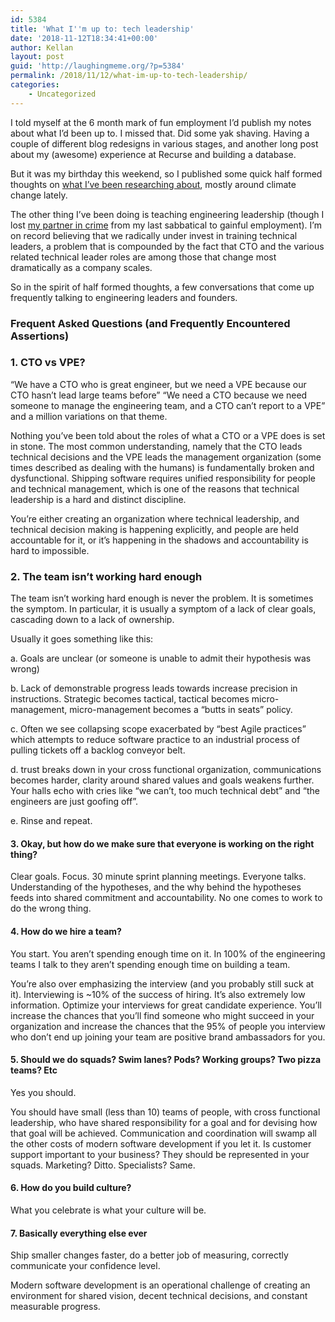 ```yaml
---
id: 5384
title: 'What I''m up to: tech leadership'
date: '2018-11-12T18:34:41+00:00'
author: Kellan
layout: post
guid: 'http://laughingmeme.org/?p=5384'
permalink: /2018/11/12/what-im-up-to-tech-leadership/
categories:
    - Uncategorized
---
```


I told myself at the 6 month mark of fun employment I’d publish my notes about what I’d been up to. I missed that. Did some yak shaving. Having a couple of different blog redesigns in various stages, and another long post about my (awesome) experience at Recurse and building a database.

But it was my birthday this weekend, so I published some quick half formed thoughts on [what I’ve been researching about](http://laughingmeme.org/2018/11/12/what-im-up-to/), mostly around climate change lately.

The other thing I’ve been doing is teaching engineering leadership (though I lost [my partner in crime](http://www.camilletalk.com/) from my last sabbatical to gainful employment). I’m on record believing that we radically under invest in training technical leaders, a problem that is compounded by the fact that CTO and the various related technical leader roles are among those that change most dramatically as a company scales.

So in the spirit of half formed thoughts, a few conversations that come up frequently talking to engineering leaders and founders.

### Frequent Asked Questions (and Frequently Encountered Assertions)

### 1. CTO vs VPE?

“We have a CTO who is great engineer, but we need a VPE because our CTO hasn’t lead large teams before” “We need a CTO because we need someone to manage the engineering team, and a CTO can’t report to a VPE” and a million variations on that theme.

Nothing you’ve been told about the roles of what a CTO or a VPE does is set in stone. The most common understanding, namely that the CTO leads technical decisions and the VPE leads the management organization (some times described as dealing with the humans) is fundamentally broken and dysfunctional. Shipping software requires unified responsibility for people and technical management, which is one of the reasons that technical leadership is a hard and distinct discipline.

You’re either creating an organization where technical leadership, and technical decision making is happening explicitly, and people are held accountable for it, or it’s happening in the shadows and accountability is hard to impossible.

### 2. The team isn’t working hard enough

The team isn’t working hard enough is never the problem. It is sometimes the symptom. In particular, it is usually a symptom of a lack of clear goals, cascading down to a lack of ownership.

Usually it goes something like this:

a. Goals are unclear (or someone is unable to admit their hypothesis was wrong)

b. Lack of demonstrable progress leads towards increase precision in instructions. Strategic becomes tactical, tactical becomes micro-management, micro-management becomes a “butts in seats” policy.

c. Often we see collapsing scope exacerbated by “best Agile practices” which attempts to reduce software practice to an industrial process of pulling tickets off a backlog conveyor belt.

d. trust breaks down in your cross functional organization, communications becomes harder, clarity around shared values and goals weakens further. Your halls echo with cries like “we can’t, too much technical debt” and “the engineers are just goofing off”.

e. Rinse and repeat.

#### 3. Okay, but how do we make sure that everyone is working on the right thing?

Clear goals. Focus. 30 minute sprint planning meetings. Everyone talks. Understanding of the hypotheses, and the why behind the hypotheses feeds into shared commitment and accountability. No one comes to work to do the wrong thing.

#### 4. How do we hire a team?

You start. You aren’t spending enough time on it. In 100% of the engineering teams I talk to they aren’t spending enough time on building a team.

You’re also over emphasizing the interview (and you probably still suck at it). Interviewing is ~10% of the success of hiring. It’s also extremely low information. Optimize your interviews for great candidate experience. You’ll increase the chances that you’ll find someone who might succeed in your organization and increase the chances that the 95% of people you interview who don’t end up joining your team are positive brand ambassadors for you.

#### 5. Should we do squads? Swim lanes? Pods? Working groups? Two pizza teams? Etc

Yes you should.

You should have small (less than 10) teams of people, with cross functional leadership, who have shared responsibility for a goal and for devising how that goal will be achieved. Communication and coordination will swamp all the other costs of modern software development if you let it. Is customer support important to your business? They should be represented in your squads. Marketing? Ditto. Specialists? Same.

#### 6. How do you build culture?

What you celebrate is what your culture will be.

#### 7. Basically everything else ever

Ship smaller changes faster, do a better job of measuring, correctly communicate your confidence level.

Modern software development is an operational challenge of creating an environment for shared vision, decent technical decisions, and constant measurable progress.